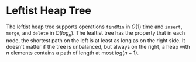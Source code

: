 # Leftist Heap Tree

The leftist heap tree supports operations `findMin` in $\mathit{O}(1)$ time and
`insert`, `merge`, and `delete` in $\mathit{O}(log_n)$.  The leaftist tree has
the property that in each node, the shortest path on the left is at least as
long as on the right side. It doesn't matter if the tree is unbalanced, but
always on the right, a heap with $n$ elements contains a path of length at most
$log(n + 1)$.
